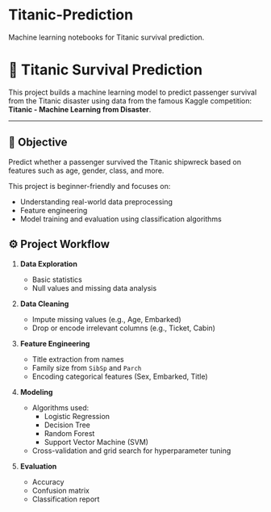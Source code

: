# Titanic-Prediction
Machine learning notebooks for Titanic survival prediction.
# 🚢 Titanic Survival Prediction

This project builds a machine learning model to predict passenger survival from the Titanic disaster using data from the famous Kaggle competition: **Titanic - Machine Learning from Disaster**.

---

## 🧠 Objective

Predict whether a passenger survived the Titanic shipwreck based on features such as age, gender, class, and more.

This project is beginner-friendly and focuses on:
- Understanding real-world data preprocessing
- Feature engineering
- Model training and evaluation using classification algorithms

## ⚙️ Project Workflow

1. **Data Exploration**
   - Basic statistics
   - Null values and missing data analysis

2. **Data Cleaning**
   - Impute missing values (e.g., Age, Embarked)
   - Drop or encode irrelevant columns (e.g., Ticket, Cabin)

3. **Feature Engineering**
   - Title extraction from names
   - Family size from `SibSp` and `Parch`
   - Encoding categorical features (Sex, Embarked, Title)

4. **Modeling**
   - Algorithms used:
     - Logistic Regression
     - Decision Tree
     - Random Forest
     - Support Vector Machine (SVM)
   - Cross-validation and grid search for hyperparameter tuning

5. **Evaluation**
   - Accuracy
   - Confusion matrix
   - Classification report
